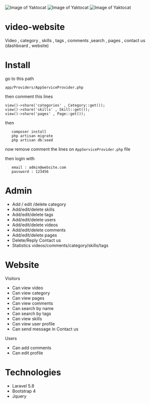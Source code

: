 ![Image of Yaktocat](https://i.ibb.co/c1wy4dG/Screen-Shot-2019-05-11-at-8-38-51-PM.png)
![Image of Yaktocat](https://i.ibb.co/bdhFRsQ/Screen-Shot-2019-05-11-at-8-39-04-PM.png)
![Image of Yaktocat](https://i.ibb.co/JyggXGY/Screen-Shot-2019-05-11-at-8-39-16-PM.png)

# video-website
Video , category , skills , tags  , comments ,search , pages , contact us (dashboard , website)

# Install

 go to this path

```
app/Providers/AppServiceProvider.php
```

then comment this lines

```
view()->share('categories' , Category::get());
view()->share('skills' , Skill::get());
view()->share('pages' , Page::get());
```

then

```
   composer install
   php artisan migrate
   php artisan db:seed
```

now remove comment the lines on `AppServiceProvider.php` file

then login with

```
   email : admin@website.com
   password : 123456
```

# Admin 
-	Add / edit /delete category
-	Add/edit/delete skills
-	Add/edit/delete tags
-	Add/edit/delete users
-	Add/edit/delete videos
-	Add/edit/delete comments
-	Add/edit/delete pages
-	Delete/Reply Contact us
-	Statistics videos/comments/category/skills/tags

# Website
Visitors
   -	Can view video
   -	Can view category
   -	Can view pages
   -	Can view comments
   -	Can search by name 
   -	Can search by tags
   -	Can view skills
   -	Can view user profile
   -	Can send message in Contact us
   
Users
   -	Can add comments
   -	Can edit profile

# Technologies
  -	Laravel 5.8
  -	Bootstrap 4
  -	Jquery


